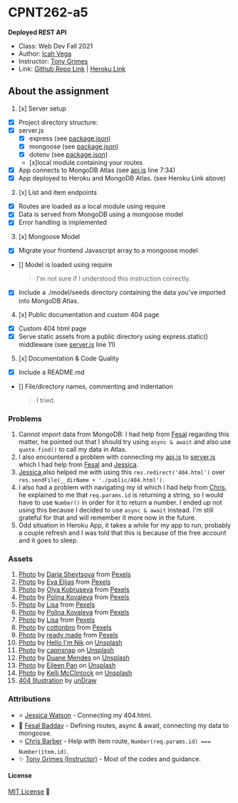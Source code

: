 # CPNT262-a5
**Deployed REST API**

- Class: Web Dev Fall 2021
- Author: [Icah Vega](https://github.com/Icahpv)
- Instructor: [Tony Grimes](https://github.com/acidtone)
- Link: [Github Repo Link](https://github.com/Icahpv/cpnt262-a5.git) | [Heroku Link](https://inspire-cpnt262-a5.herokuapp.com/)

## About the assignment

1. [x] Server setup
  - [x] Project directory structure:
  - [x] server.js
    - [x] express (see [package.json](package.json))
    - [x] mongoose (see [package.json](package.json))
    - [x] dotenv (see [package.json](package.json))
    - [x]local module containing your routes
  - [x] App connects to MongoDB Atlas (see [api.js](api.js) line 7:34)
  - [x] App deployed to Heroku and MongoDB Atlas. (see Heroku Link above)
2. [x] List and item endpoints
  - [x] Routes are loaded as a local module using require
  - [x] Data is served from MongoDB using a mongoose model
  - [x] Error handling is implemented
3. [x] Mongoose Model
  - [x] Migrate your frontend Javascript array to a mongoose model
  - [] Model is loaded using require 
    > I'm not sure if I understood this instruction correctly.
  - [x] Include a ./model/seeds directory containing the data you've imported into MongoDB Atlas.
4. [x] Public documentation and custom 404 page
  - [x] Custom 404 html page 
  - [x] Serve static assets from a public directory using express.static() middleware (see [server.js](server.js) line 11)
5. [x] Documentation &  Code Quality
  - [x] Include a README.md
  - [] File/directory names, commenting and indentation
    > I tried.

### Problems

1. Cannot import data from MongoDB: I had help from [Fesal](https://github.com/FesalBadday) regarding this matter, he pointed out that I should try using `async & await` and also use `quote.find()` to call my data in Atlas.
2. I also encountered a problem with connecting my [api.js](api.js) to [server.js](server.js) which I had help from [Fesal](https://github.com/FesalBadday) and [Jessica](https://github.com/Enyorose).
3. [Jessica ](https://github.com/Enyorose) also helped me with using this `res.redirect('404.html')` over `res.sendFile(__dirName + './public/404.html')`.
4. I also had a problem with navigating my id which I had help from [Chris](https://github.com/13retonnian), he explained to me that `req.params.id` is returning a string, so I would have to use `Number()` in order for it to return a number. I ended up not using this because I decided to use `async & await` instead. I'm still grateful for that and will remember it more now in the future.
5. Odd situation in Heroku App, it takes a while for my app to run, probably a couple refresh and I was told that this is because of the free account and it goes to sleep.


### Assets

1. [Photo](https://www.pexels.com/photo/all-we-have-is-now-neon-signage-on-black-surface-1580625/) by [Daria Shevtsova](https://www.pexels.com/@daria) from [Pexels](https://www.pexels.com/)
2. [Photo](https://www.pexels.com/photo/close-up-shot-of-inspiring-words-on-a-brown-paper-6956352/) by [Eva Elijas](https://www.pexels.com/@eva-elijas) from [Pexels](https://www.pexels.com/)
3. [Photo](https://www.pexels.com/photo/don-t-quit-message-5238670/) by [Olya Kobruseva](https://www.pexels.com/@olyakobruseva) from [Pexels](https://www.pexels.com/)
4. [Photo](https://www.pexels.com/photo/handwritten-sign-texture-writing-6185624/) by [Polina Kovaleva](https://www.pexels.com/@polina-kovaleva) from [Pexels](https://www.pexels.com/)
5. [Photo](https://www.pexels.com/photo/person-holding-a-sticky-note-1485548/) by [Lisa](https://www.pexels.com/@fotios-photos) from [Pexels](https://www.pexels.com/)
6. [Photo](https://www.pexels.com/photo/dirty-industry-pattern-texture-6185361/) by [Polina Kovaleva](https://www.pexels.com/@polina-kovaleva) from [Pexels](https://www.pexels.com/)
7. [Photo](https://www.pexels.com/photo/paper-with-a-quote-3974410/) by [Lisa](https://www.pexels.com/@fotios-photos) from [Pexels](https://www.pexels.com/)
8. [Photo](https://www.pexels.com/photo/text-4753879/) by [cottonbro](https://www.pexels.com/@cottonbro) from [Pexels](https://www.pexels.com/)
9. [Photo](https://www.pexels.com/photo/blue-card-with-inspirational-message-3927440/) by [ready made](https://www.pexels.com/@readymade) from [Pexels](https://www.pexels.com/)
10. [Photo](https://unsplash.com/photos/z1d-LP8sjuI) by [Hello I'm Nik](https://unsplash.com/@helloimnik) on [Unsplash](https://unsplash.com/)
11. [Photo](https://unsplash.com/photos/utYSgMOIm5w) by [capnsnap](https://unsplash.com/@capnsnap) on [Unsplash](https://unsplash.com/)
12. [Photo](https://unsplash.com/photos/M5OpeuHep1E) by [Duane Mendes](https://unsplash.com/@duanemendes) on [Unsplash](https://unsplash.com/)
13. [Photo](https://unsplash.com/photos/5d5DSRQ5dUc) by [Eileen Pan](https://unsplash.com/@eileenp) on [Unsplash](https://unsplash.com/)
14. [Photo](https://unsplash.com/photos/QFKMeRCHb8w) by [Kelli McClintock](https://unsplash.com/@kelli_mcclintock) on [Unsplash](https://unsplash.com/)
15. [404 Illustration](https://undraw.co/illustrations) by [unDraw](https://undraw.co)

### Attributions

- :star: [Jessica Watson](https://github.com/Enyorose) - Connecting my 404.html.
- :star2: [Fesal Badday](https://github.com/FesalBadday) - Defining routes, async & await, connecting my data to mongoose.
- :star: [Chris Barber](https://github.com/13retonnian) - Help with item route, `Number(req.params.id) === Number(item.id)`.
- :sparkles: [Tony Grimes (Instructor)](https://github.com/acidtone) - Most of the codes and guidance.

#### License
[MIT License](License) :scroll: